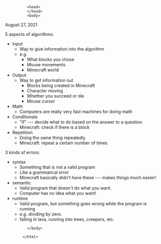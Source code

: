 ---
---
<html>

              <head>
              </head>
              <body>
<p>August 27, 2021  </p>
<p>5 aspects of algorithms:  </p>
<ul>
<li>Input  <ul>
<li>Way to give information into the algorithm  </li>
<li>e.g.  <ul>
<li>What blocks you chose  </li>
<li>Mouse movements  </li>
<li>Minecraft world  </li>
</ul>
</li>
</ul>
</li>
<li>Output  <ul>
<li>Way to get information out  <ul>
<li>Blocks being created in Minecraft  </li>
<li>Character moving  </li>
<li>Whether you succeed or die  </li>
<li>Mouse cursor  </li>
</ul>
</li>
</ul>
</li>
<li>Math  <ul>
<li>Computers are really very fast machines for doing math  </li>
</ul>
</li>
<li>Conditionals  <ul>
<li>&quot;If&quot; --- decide what to do based on the answer to a question.  </li>
<li>Minecraft: check if there is a block  </li>
</ul>
</li>
<li>Repetition  <ul>
<li>Doing the same thing repeatedly  </li>
<li>Minecraft: repeat a certain number of times  </li>
</ul>
</li>
</ul>
<p>3 kinds of errors:  </p>
<ul>
<li>syntax  <ul>
<li>Something that is not a valid program  </li>
<li>Like a grammatical error  </li>
<li>Minecraft basically didn&#39;t have these --- makes things much easier!  </li>
</ul>
</li>
<li>semantic  <ul>
<li>Valid program that doesn&#39;t do what you want.  </li>
<li>Computer has no idea what you want!  </li>
</ul>
</li>
<li>runtime  <ul>
<li>Valid program, but something goes wrong while the program is running  </li>
<li>e.g. dividing by zero.  </li>
<li>falling in lava, running into trees, creepers, etc.  </li>
</ul>
</li>
</ul>


              </body>

            </html>
